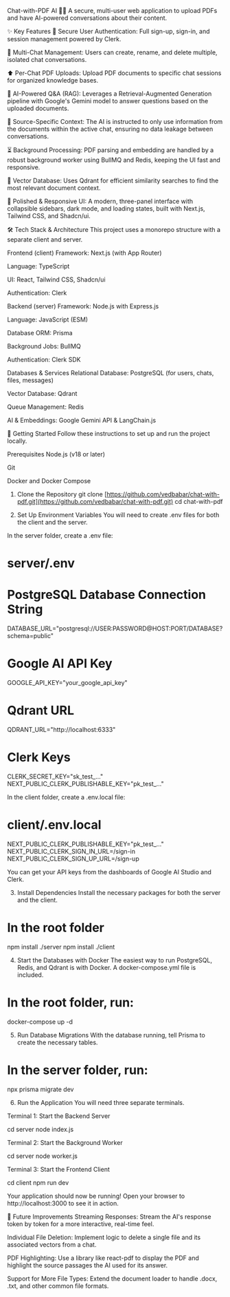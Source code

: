 Chat-with-PDF AI 📄🤖
A secure, multi-user web application to upload PDFs and have AI-powered conversations about their content.

✨ Key Features
🔐 Secure User Authentication: Full sign-up, sign-in, and session management powered by Clerk.

📂 Multi-Chat Management: Users can create, rename, and delete multiple, isolated chat conversations.

⬆️ Per-Chat PDF Uploads: Upload PDF documents to specific chat sessions for organized knowledge bases.

🧠 AI-Powered Q&A (RAG): Leverages a Retrieval-Augmented Generation pipeline with Google's Gemini model to answer questions based on the uploaded documents.

🎯 Source-Specific Context: The AI is instructed to only use information from the documents within the active chat, ensuring no data leakage between conversations.

⏳ Background Processing: PDF parsing and embedding are handled by a robust background worker using BullMQ and Redis, keeping the UI fast and responsive.

💾 Vector Database: Uses Qdrant for efficient similarity searches to find the most relevant document context.

🎨 Polished & Responsive UI: A modern, three-panel interface with collapsible sidebars, dark mode, and loading states, built with Next.js, Tailwind CSS, and Shadcn/ui.

🛠️ Tech Stack & Architecture
This project uses a monorepo structure with a separate client and server.

Frontend (client)
Framework: Next.js (with App Router)

Language: TypeScript

UI: React, Tailwind CSS, Shadcn/ui

Authentication: Clerk

Backend (server)
Framework: Node.js with Express.js

Language: JavaScript (ESM)

Database ORM: Prisma

Background Jobs: BullMQ

Authentication: Clerk SDK

Databases & Services
Relational Database: PostgreSQL (for users, chats, files, messages)

Vector Database: Qdrant

Queue Management: Redis

AI & Embeddings: Google Gemini API & LangChain.js

🚀 Getting Started
Follow these instructions to set up and run the project locally.

Prerequisites
Node.js (v18 or later)

Git

Docker and Docker Compose

1. Clone the Repository
git clone [https://github.com/vedbabar/chat-with-pdf.git](https://github.com/vedbabar/chat-with-pdf.git)
cd chat-with-pdf

2. Set Up Environment Variables
You will need to create .env files for both the client and the server.

In the server folder, create a .env file:

# server/.env

# PostgreSQL Database Connection String
DATABASE_URL="postgresql://USER:PASSWORD@HOST:PORT/DATABASE?schema=public"

# Google AI API Key
GOOGLE_API_KEY="your_google_api_key"

# Qdrant URL
QDRANT_URL="http://localhost:6333"

# Clerk Keys
CLERK_SECRET_KEY="sk_test_..."
NEXT_PUBLIC_CLERK_PUBLISHABLE_KEY="pk_test_..."

In the client folder, create a .env.local file:

# client/.env.local

NEXT_PUBLIC_CLERK_PUBLISHABLE_KEY="pk_test_..."
NEXT_PUBLIC_CLERK_SIGN_IN_URL=/sign-in
NEXT_PUBLIC_CLERK_SIGN_UP_URL=/sign-up

You can get your API keys from the dashboards of Google AI Studio and Clerk.

3. Install Dependencies
Install the necessary packages for both the server and the client.

# In the root folder
npm install ./server
npm install ./client

4. Start the Databases with Docker
The easiest way to run PostgreSQL, Redis, and Qdrant is with Docker. A docker-compose.yml file is included.

# In the root folder, run:
docker-compose up -d

5. Run Database Migrations
With the database running, tell Prisma to create the necessary tables.

# In the server folder, run:
npx prisma migrate dev

6. Run the Application
You will need three separate terminals.

Terminal 1: Start the Backend Server

cd server
node index.js

Terminal 2: Start the Background Worker

cd server
node worker.js

Terminal 3: Start the Frontend Client

cd client
npm run dev

Your application should now be running! Open your browser to http://localhost:3000 to see it in action.

🌟 Future Improvements
Streaming Responses: Stream the AI's response token by token for a more interactive, real-time feel.

Individual File Deletion: Implement logic to delete a single file and its associated vectors from a chat.

PDF Highlighting: Use a library like react-pdf to display the PDF and highlight the source passages the AI used for its answer.

Support for More File Types: Extend the document loader to handle .docx, .txt, and other common file formats.
